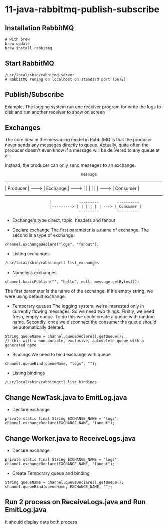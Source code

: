 # 11-java-rabbitmq-publish-subscribe

## Installation RabbitMQ
```
# with brew
brew update
brew install rabbitmq
```

## Start RabbitMQ
```
/usr/local/sbin/rabbitmq-server
# RabbitMQ runing on localhost on standard port (5672)
```

## Publish/Subscribe
Example, The logging system run one receiver program for write the logs to disk and run another receiver to show on screen

## Exchanges
The core idea in the messaging model in RabbitMQ is that the producer never sends any messages directly to queue.
Actually, quite often the producer doesn't even know if a message will be delivered to any queue at all.

Instead, the producer can only send messages to an exchange.

                                      message
 ----------        ----------        ---------        ----------
| Producer | ---> | Exchange | ---> | | | | | | ---> | Consumer |
 ----------        ----------        ---------        ----------
                        |            ---------        ----------
                        |---------> | | | | | | ---> | Consumer |
                                     ---------        ----------
                                     
- Exchange's type
direct, topic, headers and fanout

- Declare exchange
The first parameter is a name of exchange. The second is a type of exchange.
```
channel.exchangeDeclare("logs", "fanout");
```

- Listing exchanges
```
/usr/local/sbin/rabbitmqctl list_exchanges
```

- Nameless exchanges
```
channel.basicPublish("", "hello", null, message.getBytes());
```
The first parameter is the name of the exchange. If it's empty string, we were using default exchange.

- Temporary queues
The logging system, we're interested only in currently flowing messages. So we need two things.
Firstly, we need fresh, empty queue. To do this we could create a queue with random name.
Secondly, once we disconnect the consumer the queue should be automatically deleted.
```
String queueName = channel.queueDeclare().getQueue();
// this will a non-durable, exclusive, autodelete queue with a generated name
```

- Bindings
We need to bind exchange with queue
```
channel.queueBind(queueName, "logs", "");
```

- Listing bindings
```
/usr/local/sbin/rabbitmqctl list_bindings
```

## Change NewTask.java to EmitLog.java
- Declare exchange
```
private static final String EXCHANGE_NAME = "logs";
channel.exchangeDeclare(EXCHANGE_NAME, "fanout");
```
 
## Change Worker.java to ReceiveLogs.java
- Declare exchange
```
private static final String EXCHANGE_NAME = "logs";
channel.exchangeDeclare(EXCHANGE_NAME, "fanout");
```
- Create Temporary queue and binding
```
String queueName = channel.queueDeclare().getQueue();
channel.queueBind(queueName, EXCHANGE_NAME, "");
```

## Run 2 process on ReceiveLogs.java and Run EmitLog.java
It should display data both process
